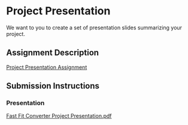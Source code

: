 # Project Presentation
We want to you to create a set of presentation slides summarizing your project.

## Assignment Description
[Project Presentation Assignment](https://education.launchcode.org/liftoff/modules/assignments/project-presentation)

## Submission Instructions

### Presentation

[Fast Fit Converter Project Presentation.pdf](https://github.com/ToryJ8/liftoff-assignments/files/10239984/Fast.Fit.Converter.Project.Presentation.pdf)
